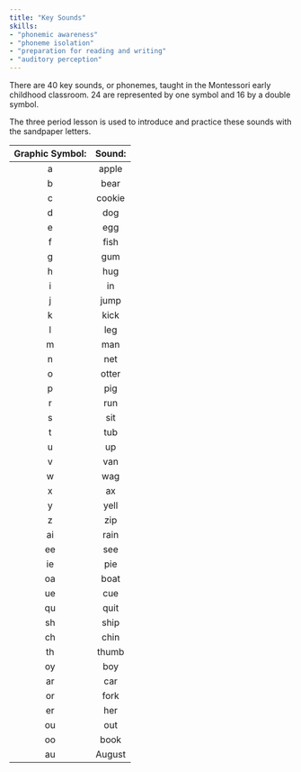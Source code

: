 ```yaml
---
title: "Key Sounds"
skills:
- "phonemic awareness"
- "phoneme isolation"
- "preparation for reading and writing"
- "auditory perception"
---
```


There are 40 key sounds, or phonemes, taught in the Montessori early childhood classroom.  24 are represented by one symbol and 16 by a double symbol.

The three period lesson is used to introduce and practice these sounds with the sandpaper letters.  

<!--more-->

| Graphic Symbol: | Sound: |
|:---------------:|:------:|
| a               | apple  |
| b               | bear   |
| c               | cookie |
| d               | dog    |
| e               | egg    |
| f               | fish   |
| g               | gum    |
| h               | hug    |
| i               | in     |
| j               | jump   |
| k               | kick   |
| l               | leg    |
| m               | man    |
| n               | net    |
| o               | otter  |
| p               | pig    |
| r               | run    |
| s               | sit    |
| t               | tub    |
| u               | up     |
| v               | van    |
| w               | wag    |
| x               | ax     |
| y               | yell   |
| z               | zip    |
| ai              | rain   |
| ee              | see    |
| ie              | pie    |
| oa              | boat   |
| ue              | cue    |
| qu              | quit   |
| sh              | ship   |
| ch              | chin   |
| th              | thumb  |
| oy              | boy    |
| ar              | car    |
| or              | fork   |
| er              | her    |
| ou              | out    |
| oo              | book   |
| au              | August |


